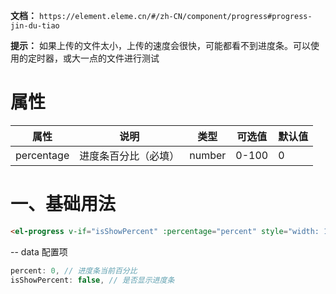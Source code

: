 **文档：** `https://element.eleme.cn/#/zh-CN/component/progress#progress-jin-du-tiao`

**提示：** 如果上传的文件太小，上传的速度会很快，可能都看不到进度条。可以使用的定时器，或大一点的文件进行测试

# 属性
  | 属性       | 说明                 | 类型   | 可选值 | 默认值 |
  | ---------- | -------------------- | ------ | ------ | ------ |
  | percentage | 进度条百分比（必填） | number | 0-100  | 0      |

# 一、基础用法
  ```html
  <el-progress v-if="isShowPercent" :percentage="percent" style="width: 180px"></el-progress>
  ```

  -- data 配置项
  ```js
  percent: 0, // 进度条当前百分比
  isShowPercent: false, // 是否显示进度条
  ```